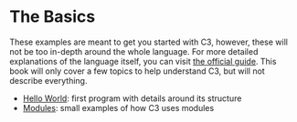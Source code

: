 # The Basics

These examples are meant to get you started with C3, however, these will not be too in-depth around the whole language. For more detailed explanations of the language itself, you can visit [the official guide](https://c3-lang.org/guide/). This book will only cover a few topics to help understand C3, but will not describe everything.

- [Hello World](hello_world.md): first program with details around its structure
- [Modules](modules.md): small examples of how C3 uses modules
